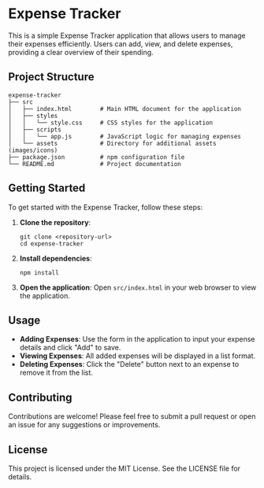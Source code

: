 # Expense Tracker

This is a simple Expense Tracker application that allows users to manage their expenses efficiently. Users can add, view, and delete expenses, providing a clear overview of their spending.

## Project Structure

```
expense-tracker
├── src
│   ├── index.html        # Main HTML document for the application
│   ├── styles
│   │   └── style.css     # CSS styles for the application
│   ├── scripts
│   │   └── app.js        # JavaScript logic for managing expenses
│   └── assets            # Directory for additional assets (images/icons)
├── package.json          # npm configuration file
└── README.md             # Project documentation
```

## Getting Started

To get started with the Expense Tracker, follow these steps:

1. **Clone the repository**:
   ```
   git clone <repository-url>
   cd expense-tracker
   ```

2. **Install dependencies**:
   ```
   npm install
   ```

3. **Open the application**:
   Open `src/index.html` in your web browser to view the application.

## Usage

- **Adding Expenses**: Use the form in the application to input your expense details and click "Add" to save.
- **Viewing Expenses**: All added expenses will be displayed in a list format.
- **Deleting Expenses**: Click the "Delete" button next to an expense to remove it from the list.

## Contributing

Contributions are welcome! Please feel free to submit a pull request or open an issue for any suggestions or improvements.

## License

This project is licensed under the MIT License. See the LICENSE file for details.